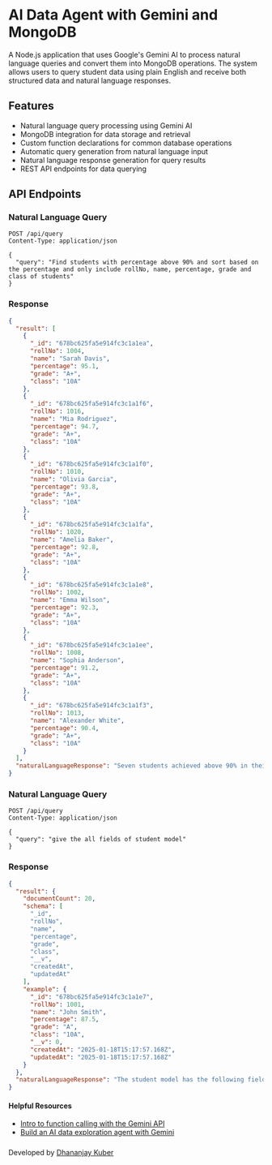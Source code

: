 # AI Data Agent with Gemini and MongoDB

A Node.js application that uses Google's Gemini AI to process natural language queries and convert them into MongoDB operations. The system allows users to query student data using plain English and receive both structured data and natural language responses.

## Features

- Natural language query processing using Gemini AI
- MongoDB integration for data storage and retrieval
- Custom function declarations for common database operations
- Automatic query generation from natural language input
- Natural language response generation for query results
- REST API endpoints for data querying

## API Endpoints

### Natural Language Query

```http
POST /api/query
Content-Type: application/json

{
  "query": "Find students with percentage above 90% and sort based on the percentage and only include rollNo, name, percentage, grade and class of students"
}
```

### Response

```json
{
  "result": [
    {
      "_id": "678bc625fa5e914fc3c1a1ea",
      "rollNo": 1004,
      "name": "Sarah Davis",
      "percentage": 95.1,
      "grade": "A+",
      "class": "10A"
    },
    {
      "_id": "678bc625fa5e914fc3c1a1f6",
      "rollNo": 1016,
      "name": "Mia Rodriguez",
      "percentage": 94.7,
      "grade": "A+",
      "class": "10A"
    },
    {
      "_id": "678bc625fa5e914fc3c1a1f0",
      "rollNo": 1010,
      "name": "Olivia Garcia",
      "percentage": 93.8,
      "grade": "A+",
      "class": "10A"
    },
    {
      "_id": "678bc625fa5e914fc3c1a1fa",
      "rollNo": 1020,
      "name": "Amelia Baker",
      "percentage": 92.8,
      "grade": "A+",
      "class": "10A"
    },
    {
      "_id": "678bc625fa5e914fc3c1a1e8",
      "rollNo": 1002,
      "name": "Emma Wilson",
      "percentage": 92.3,
      "grade": "A+",
      "class": "10A"
    },
    {
      "_id": "678bc625fa5e914fc3c1a1ee",
      "rollNo": 1008,
      "name": "Sophia Anderson",
      "percentage": 91.2,
      "grade": "A+",
      "class": "10A"
    },
    {
      "_id": "678bc625fa5e914fc3c1a1f3",
      "rollNo": 1013,
      "name": "Alexander White",
      "percentage": 90.4,
      "grade": "A+",
      "class": "10A"
    }
  ],
  "naturalLanguageResponse": "Seven students achieved above 90% in their class.  Sarah Davis (roll no. 1004) scored the highest with 95.1%, followed by Mia Rodriguez (roll no. 1016) with 94.7%. All seven students received an A+ grade and are in class 10A.\n"
}
```

### Natural Language Query

```http
POST /api/query
Content-Type: application/json

{
  "query": "give the all fields of student model"
}
```

### Response

```json
{
  "result": {
    "documentCount": 20,
    "schema": [
      "_id",
      "rollNo",
      "name",
      "percentage",
      "grade",
      "class",
      "__v",
      "createdAt",
      "updatedAt"
    ],
    "example": {
      "_id": "678bc625fa5e914fc3c1a1e7",
      "rollNo": 1001,
      "name": "John Smith",
      "percentage": 87.5,
      "grade": "A",
      "class": "10A",
      "__v": 0,
      "createdAt": "2025-01-18T15:17:57.168Z",
      "updatedAt": "2025-01-18T15:17:57.168Z"
    }
  },
  "naturalLanguageResponse": "The student model has the following fields: `_id`, `rollNo`, `name`, `percentage`, `grade`, `class`, `__v`, `createdAt`, and `updatedAt`.  There are currently 20 student documents in the database.  The example shows a student with `rollNo` 1001, named John Smith, achieving 87.5% and a grade of A in class 10A.\n"
}
```

#### Helpful Resources

- [Intro to function calling with the Gemini API](https://ai.google.dev/gemini-api/docs/function-calling)
- [Build an AI data exploration agent with Gemini](https://ai.google.dev/gemini-api/tutorials/sql-talk)

###

Developed by [Dhananjay Kuber](dhananjaykuber.in)
